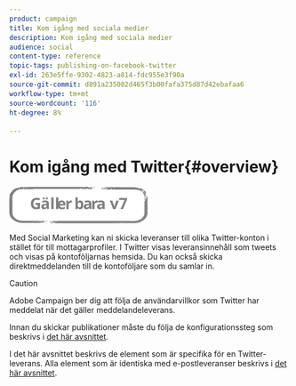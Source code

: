 ```yaml
---
product: campaign
title: Kom igång med sociala medier
description: Kom igång med sociala medier
audience: social
content-type: reference
topic-tags: publishing-on-facebook-twitter
exl-id: 263e5ffe-9302-4823-a814-fdc955e3f90a
source-git-commit: d891a235002d465f3b00fafa375d87d42ebafaa6
workflow-type: tm+mt
source-wordcount: '116'
ht-degree: 8%

---
```


# Kom igång med Twitter{#overview}

![](../../assets/v7-only.svg)

Med Social Marketing kan ni skicka leveranser till olika Twitter-konton i stället för till mottagarprofiler. I Twitter visas leveransinnehåll som tweets och visas på kontoföljarnas hemsida. Du kan också skicka direktmeddelanden till de kontoföljare som du samlar in.

>[!CAUTION]
>
>Adobe Campaign ber dig att följa de användarvillkor som Twitter har meddelat när det gäller meddelandeleverans.
>
>Innan du skickar publikationer måste du följa de konfigurationssteg som beskrivs i [det här avsnittet](../../social/using/starting-workflows.md).

I det här avsnittet beskrivs de element som är specifika för en Twitter-leverans. Alla element som är identiska med e-postleveranser beskrivs i [det här avsnittet](../../delivery/using/about-email-channel.md).
